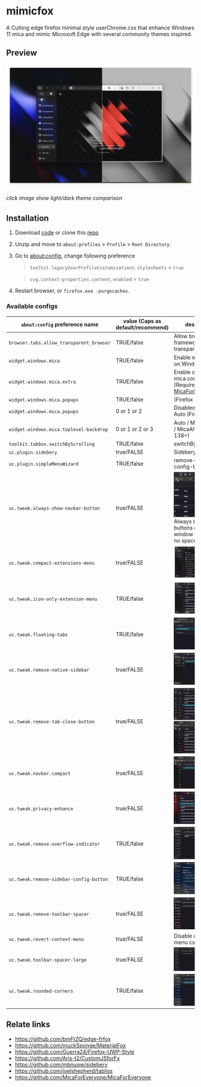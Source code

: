 # mimicfox

A Cutting edge firefox minimal style userChrome.css that enhance Windows 11 mica and mimic Microsoft Edge with several community themes inspired.

## Preview

[![Preview](./assets/previews/preview.png)](https://rainbowflesh.github.io/html/mimicfox.html "click image show light/dark theme comparison")

###### click image show light/dark theme comparison

## Installation

1. Download [code](https://github.com/rainbowflesh/mimicfox/archive/refs/heads/main.zip) or clone this [repo](https://github.com/rainbowflesh/mimicfox.git)
2. Unzip and move to `about:profiles` > `Profile` > `Root Directory`.
3. Go to [about:config](about:config), change following preference

   > `toolkit.legacyUserProfileCustomizations.stylesheets` = `true`

   > `svg.context-properties.content.enabled` = `true`

4. Restart browser, or `firefox.exe -purgecaches`.

### Available configs

| `about:config` preference name           | value (Caps as default/recommend) | description                                                                                                               |
| ---------------------------------------- | --------------------------------- | ------------------------------------------------------------------------------------------------------------------------- |
| `browser.tabs.allow_transparent_browser` | TRUE/false                        | Allow browser framework transparent                                                                                       |
| `widget.windows.mica`                    | TRUE/false                        | Enable mica effect on Windows 10/11                                                                                       |
| `widget.windows.mica.extra`              | TRUE/false                        | Enable custom extra mica content (Require [MicaForEveryone](https://github.com/MicaForEveryone/MicaForEveryone))          |
| `widget.windows.mica.popups`             | TRUE/false                        | (Firefox 137)                                                                                                             |
| `widget.windows.mica.popups`             | 0 or 1 or 2                       | Disabled / Enabled / Auto (Firefox 138+)                                                                                  |
| `widget.windows.mica.toplevel-backdrop`  | 0 or 1 or 2 or 3                  | Auto / Mica / Acrylic / MicaAlt (Firefox 138+)                                                                            |
| `toolkit.tabbox.switchByScrolling`       | TRUE/false                        | switchByScrolling.gif                                                                                                     |
| `uc.plugin.sidebery`                     | true/FALSE                        | Sidebery compatible                                                                                                       |
| `uc.plugin.simpleMenuWizard`             | TRUE/false                        | remove-sidebar-config-button.jpg                                                                                          |
| `uc.tweak.always-show-navbar-button`     | true/FALSE                        | ![](./assets/previews/always-show-navbar-button.gif) Always show navbar buttons even window really have no space for them |
| `uc.tweak.compact-extensions-menu`       | true/FALSE                        | ![](./assets/previews/extension1.png)                                                                                     |
| `uc.tweak.icon-only-extension-menu`      | TRUE/false                        | ![](./assets/previews/extension2.png)                                                                                     |
| `uc.tweak.floating-tabs`                 | TRUE/false                        | ![](./assets/previews/floating-tabs.gif)                                                                                  |
| `uc.tweak.remove-native-sidebar`         | true/FALSE                        | ![](./assets/previews/remove-native-sidebar.gif)                                                                          |
| `uc.tweak.remove-tab-close-button`       | true/FALSE                        | ![](./assets/previews/remove-tab-close-button.gif)![](./assets/previews/remove-tab-close-button1.gif)                     |
| `uc.tweak.navbar.compact`                | true/FALSE                        | ![](./assets/previews/navbar-compact.gif)                                                                                 |
| `uc.tweak.privacy-enhance`               | true/FALSE                        | ![](./assets/previews/privacy-enhance.gif)                                                                                |
| `uc.tweak.remove-overflow-indicator`     | TRUE/false                        | ![](./assets/previews/remove-overflow-indicator.gif)                                                                      |
| `uc.tweak.remove-sidebar-config-button`  | TRUE/false                        | ![](./assets/previews/remove-sidebar-config-button.gif)                                                                   |
| `uc.tweak.remove-toolbar-spacer`         | true/FALSE                        | ![](./assets/previews/remove-toolbar-spacer.gif)                                                                          |
| `uc.tweak.revert-context-menu`           | true/FALSE                        | Disable context menu css                                                                                                  |
| `uc.tweak.toolbar-spacer-large`          | true/FALSE                        | ![](./assets/previews/toolbar-spacer-large.gif)                                                                           |
| `uc.tweak.rounded-corners`               | TRUE/false                        | ![](./assets/previews/rounded-corners.gif)                                                                                |

## Relate links

- https://github.com/bmFtZQ/edge-frfox
- https://github.com/muckSponge/MaterialFox
- https://github.com/Guerra24/Firefox-UWP-Style
- https://github.com/Aris-t2/CustomJSforFx
- https://github.com/mbnuqw/sidebery
- https://github.com/joelshepherd/tabliss
- https://github.com/MicaForEveryone/MicaForEveryone
